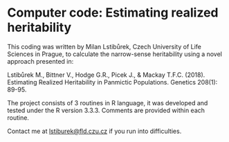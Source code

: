 # Computer code: Estimating realized heritability
This coding was written by Milan Lstibůrek, Czech University of Life Sciences in Prague, to calculate the narrow-sense heritability using a novel approach presented in:

Lstibůrek M., Bittner V., Hodge G.R., Picek J., & Mackay T.F.C. (2018). Estimating Realized Heritability in Panmictic Populations. Genetics 208(1): 89-95.

The project consists of 3 routines in R language, it was developed and tested under the R version 3.3.3. Comments are provided within each routine.

Contact me at lstiburek@fld.czu.cz if you run into difficulties.
